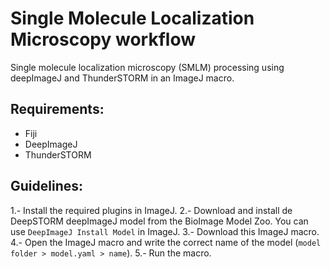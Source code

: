 # Single Molecule Localization Microscopy workflow
Single molecule localization microscopy (SMLM) processing using deepImageJ and ThunderSTORM in an ImageJ macro.

## Requirements:
- Fiji
- DeepImageJ
- ThunderSTORM

## Guidelines:
1.- Install the required plugins in ImageJ.
2.- Download and install de DeepSTORM deepImageJ model from the BioImage Model Zoo. You can use `DeepImageJ Install Model` in ImageJ.
3.- Download this ImageJ macro.
4.- Open the ImageJ macro and write the correct name of the model (`model folder > model.yaml > name`).
5.- Run the macro.
